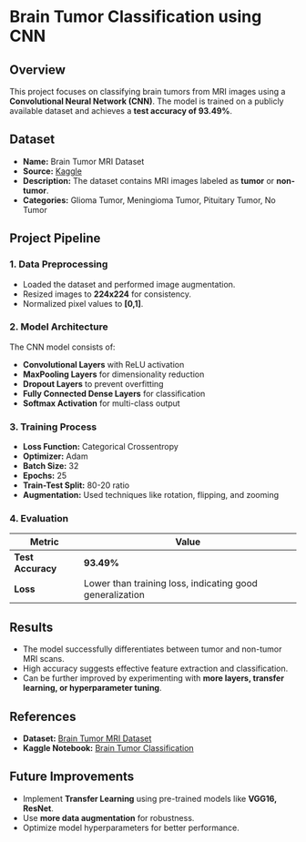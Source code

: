 # Brain Tumor Classification using CNN

## Overview
This project focuses on classifying brain tumors from MRI images using a **Convolutional Neural Network (CNN)**. The model is trained on a publicly available dataset and achieves a **test accuracy of 93.49%**.

## Dataset
- **Name:** Brain Tumor MRI Dataset
- **Source:** [Kaggle](https://www.kaggle.com/datasets/masoudnickparvar/brain-tumor-mri-dataset)
- **Description:** The dataset contains MRI images labeled as **tumor** or **non-tumor**.
- **Categories:** Glioma Tumor, Meningioma Tumor, Pituitary Tumor, No Tumor

## Project Pipeline
### 1. Data Preprocessing
- Loaded the dataset and performed image augmentation.
- Resized images to **224x224** for consistency.
- Normalized pixel values to **[0,1]**.

### 2. Model Architecture
The CNN model consists of:
- **Convolutional Layers** with ReLU activation
- **MaxPooling Layers** for dimensionality reduction
- **Dropout Layers** to prevent overfitting
- **Fully Connected Dense Layers** for classification
- **Softmax Activation** for multi-class output

### 3. Training Process
- **Loss Function:** Categorical Crossentropy
- **Optimizer:** Adam
- **Batch Size:** 32
- **Epochs:** 25
- **Train-Test Split:** 80-20 ratio
- **Augmentation:** Used techniques like rotation, flipping, and zooming

### 4. Evaluation
| Metric        | Value  |
|--------------|--------|
| **Test Accuracy** | **93.49%** |
| **Loss**        | Lower than training loss, indicating good generalization |

## Results
- The model successfully differentiates between tumor and non-tumor MRI scans.
- High accuracy suggests effective feature extraction and classification.
- Can be further improved by experimenting with **more layers, transfer learning, or hyperparameter tuning**.

## References
- **Dataset:** [Brain Tumor MRI Dataset](https://www.kaggle.com/datasets/masoudnickparvar/brain-tumor-mri-dataset)
- **Kaggle Notebook:** [Brain Tumor Classification](https://www.kaggle.com/code/jayantkathuria/brain-tumor-classification)

## Future Improvements
- Implement **Transfer Learning** using pre-trained models like **VGG16, ResNet**.
- Use **more data augmentation** for robustness.
- Optimize model hyperparameters for better performance.


